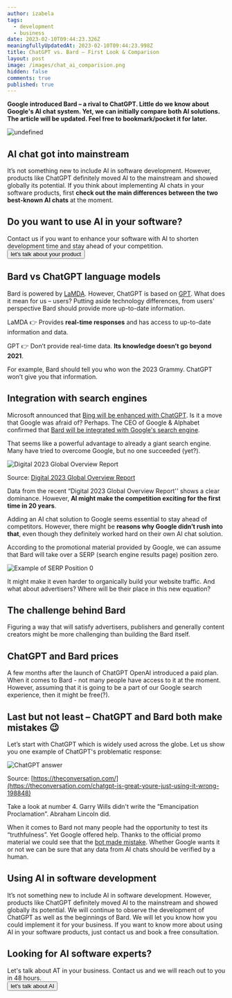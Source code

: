 ```yaml
---
author: izabela
tags:
  - development
  - business
date: 2023-02-10T09:44:23.326Z
meaningfullyUpdatedAt: 2023-02-10T09:44:23.998Z
title: ChatGPT vs. Bard – First Look & Comparison
layout: post
image: /images/chat_ai_comparision.png
hidden: false
comments: true
published: true
---
```

**Google introduced Bard – a rival to ChatGPT. Little do we know about Google's AI chat system. Yet, we can initially compare both AI solutions. The article will be updated. Feel free to bookmark/pocket it for later.**

<div class="image"><img src="/images/chat_ai_comparision.png" alt="undefined" title="undefined"  /> </div>

## AI chat got into mainstream

It’s not something new to include AI in software development. However, products like ChatGPT definitely moved AI to the mainstream and showed globally its potential. If you think about implementing AI chats in your software products, first **check out the main differences between the two best-known AI chats** at the moment.

<div class='block-button'><h2>Do you want to use AI in your software?</h2><div>Contact us if you want to enhance your software with AI to shorten development time and stay ahead of your competition.</div><a href="/start-project"><button>let's talk about your product</button></a></div>

## Bard vs ChatGPT language models

Bard is powered by [LaMDA](https://blog.google/technology/ai/lamda/). However, ChatGPT is based on [GPT](https://platform.openai.com/docs/models/gpt-3). What does it mean for us – users? Putting aside technology differences, from users' perspective Bard should provide more up-to-date information.

LaMDA 👉 Provides **real-time responses** and has access to up-to-date information and data.

GPT 👉 Don’t provide real-time data. **Its knowledge doesn’t go beyond 2021**.

For example, Bard should tell you who won the 2023 Grammy. ChatGPT won’t give you that information.

## Integration with search engines

Microsoft announced that [Bing will be enhanced with ChatGPT](https://techcrunch.com/2023/02/07/microsoft-launches-the-new-bing-with-chatgpt-built-in/). Is it a move that Google was afraid of? Perhaps. The CEO of Google & Alphabet confirmed that [Bard will be integrated with Google's search engine](https://twitter.com/sundarpichai/status/1622674382069059591). 

That seems like a powerful advantage to already a giant search engine. Many have tried to overcome Google, but no one succeeded (yet?).

<img src="/images/global-overview.png" alt="Digital 2023 Global Overview Report" title="undefined"  /> 

Source: [Digital 2023 Global Overview Report](https://datareportal.com/reports/digital-2023-global-overview-report)

Data from the recent “Digital 2023 Global Overview Report'' shows a clear dominance. However, **AI might make the competition exciting for the first time in 20 years**.

<YouTubeEmbed url='https://www.youtube.com/watch?v=yMpj33Y95ZU' />

Adding an AI chat solution to Google seems essential to stay ahead of competitors. However, there might be **reasons why Google didn’t rush into that**, even though they definitely worked hard on their own AI chat solution.

According to the promotional material provided by Google, we can assume that Bard will take over a SERP (search engine results page) position zero.

<div class="image"><img src="/images/serp0.png" alt="Example of SERP Position 0" title="undefined"  /> </div>

It might make it even harder to organically build your website traffic. And what about advertisers? Where will be their place in this new equation?

<div class="important-info"><h2>The challenge behind Bard</h2><div>Figuring a way that will satisfy advertisers, publishers and generally content creators might be more challenging than building the Bard itself.</div></div>

## ChatGPT and Bard prices

A few months after the launch of ChatGPT OpenAI introduced a paid plan. When it comes to Bard - not many people have access to it at the moment. However, assuming that it is going to be a part of our Google search experience, then it might be free(?).

## Last but not least – ChatGPT and Bard both make mistakes 😉

Let’s start with ChatGPT which is widely used across the globe. Let us show you one example of ChatGPT's problematic response:

<div class="image"><img src="/images/chatgpt_lincoln.png" alt="ChatGPT answer" title="undefined"  /> </div>

Source: [https://theconversation.com/](https://theconversation.com/chatgpt-is-great-youre-just-using-it-wrong-198848)

Take a look at number 4. Garry Wills didn't write the ”Emancipation Proclamation”. Abraham Lincoln did.

When it comes to Bard not many people had the opportunity to test its “truthfulness”. Yet Google offered help. Thanks to the official promo material we could see that the [bot made mistake](https://www.scmp.com/news/world/united-states-canada/article/3209563/googles-chatgpt-rival-bard-gives-wrong-answer-ad-sending-shares-diving). Whether Google wants it or not we can be sure that any data from AI chats should be verified by a human. 

## Using AI in software development

It’s not something new to include AI in software development. However, products like ChatGPT definitely moved AI to the mainstream and showed globally its potential. We will continue to observe the development of ChatGPT as well as the beginnings of Bard. We will let you know how you could implement it for your business. If you want to know more about using AI in your software products, just contact us and book a free consultation.

<div class='block-button'><h2>Looking for AI software experts?</h2><div>Let's talk about AT in your business. Contact us and we will reach out to you in 48 hours.</div><a href="/start-project"><button>let's talk about AI</button></a></div>
